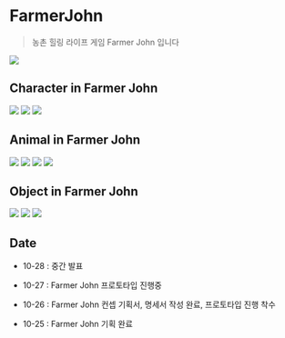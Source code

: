 # FarmerJohn

> 농촌 힐링 라이프 게임 Farmer John 입니다

![](./img/indexScene.JPG)

Character in Farmer John
---

![](./img/John.JPG)
![](./img/Grace.JPG)
![](./img/Bob.JPG)

Animal in Farmer John
---

![](./img/Chicken.JPG)
![](./img/Chick.JPG)
![](./img/Cow.JPG)
![](./img/Dog.JPG)

Object in Farmer John
---

![](./img/JohnHouse.JPG)
![](./img/ChickenHouse.JPG)
![](./img/Trees.JPG)


Date
---

 - 10-28 : 중간 발표
 
 - 10-27 : Farmer John 프로토타입 진행중
 
 - 10-26 : Farmer John 컨셉 기획서, 명세서 작성 완료, 프로토타입 진행 착수
 
 - 10-25 : Farmer John 기획 완료
